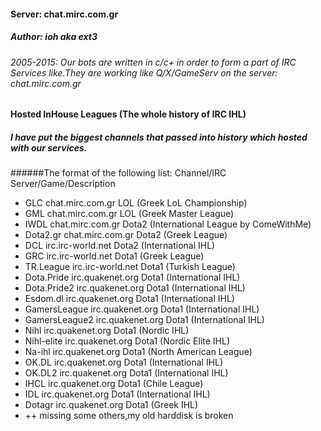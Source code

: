 #### Server: chat.mirc.com.gr
##### Author: ioh aka ext3
###### 2005-2015: Our bots are written in c/c+ in order to form a part of IRC Services like.They are working like Q/X/GameServ on the server: chat.mirc.com.gr

#### Hosted InHouse Leagues (The whole history of IRC IHL)
##### I have put the biggest channels that passed into history which hosted with our services.
######The format of the following list: Channel/IRC Server/Game/Description
- GLC chat.mirc.com.gr LOL (Greek LoL Championship)
- GML chat.mirc.com.gr LOL (Greek Master League)
- IWDL chat.mirc.com.gr Dota2 (International League by ComeWithMe)
- Dota2.gr chat.mirc.com.gr Dota2 (Greek League)
- DCL irc.irc-world.net Dota2 (International IHL)
- GRC irc.irc-world.net Dota1 (Greek League)
- TR.League irc.irc-world.net Dota1 (Turkish League)
- Dota.Pride irc.quakenet.org Dota1 (International IHL)
- Dota.Pride2 irc.quakenet.org Dota1 (International IHL)
- Esdom.dl irc.quakenet.org Dota1 (International IHL)
- GamersLeague irc.quakenet.org Dota1 (International IHL)
- GamersLeague2 irc.quakenet.org Dota1 (International IHL)
- Nihl irc.quakenet.org Dota1 (Nordic IHL)
- Nihl-elite irc.quakenet.org Dota1 (Nordic Elite IHL)
- Na-ihl irc.quakenet.org Dota1 (North American League)
- OK.DL irc.quakenet.org Dota1 (International IHL)
- OK.DL2 irc.quakenet.org Dota1 (International IHL)
- IHCL irc.quakenet.org Dota1 (Chile League)
- IDL irc.quakenet.org Dota1 (International IHL)
- Dotagr irc.quakenet.org Dota1 (Greek IHL)
- ++ missing some others,my old harddisk is broken
